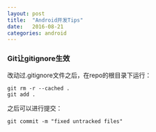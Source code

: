 ```yaml
---
layout: post
title:  "Android开发Tips"
date:   2016-08-21
categories: android
---
```


### Git让gitignore生效

改动过.gitignore文件之后，在repo的根目录下运行：    

    git rm -r --cached .
    git add .


之后可以进行提交：    
    
    git commit -m "fixed untracked files"
    
